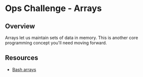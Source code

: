 # Ops Challenge - Arrays 

## Overview

Arrays let us maintain sets of data in memory. This is another core programming concept you'll need moving forward.

## Resources

- [Bash arrays](https://linuxhandbook.com/bash-arrays/)

